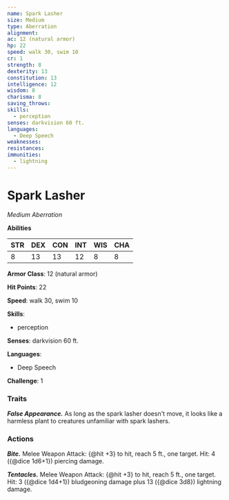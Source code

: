 ```yaml
---
name: Spark Lasher
size: Medium
type: Aberration
alignment: 
ac: 12 (natural armor)
hp: 22
speed: walk 30, swim 10
cr: 1
strength: 8
dexterity: 13
constitution: 13
intelligence: 12
wisdom: 8
charisma: 8
saving_throws:
skills:
  - perception
senses: darkvision 60 ft.
languages:
  - Deep Speech
weaknesses:
resistances:
immunities:
  - lightning
---
```


# Spark Lasher

*Medium Aberration*

**Abilities**

| STR | DEX | CON | INT | WIS | CHA |
| --- | --- | --- | --- | --- | --- |
| 8 | 13 | 13 | 12 | 8 | 8 |

**Armor Class**: 12 (natural armor)

**Hit Points**: 22

**Speed**: walk 30, swim 10

**Skills**:
  - perception

**Senses**: darkvision 60 ft.

**Languages**:
  - Deep Speech

**Challenge**: 1

### Traits
***False Appearance.*** As long as the spark lasher doesn't move, it looks like a harmless plant to creatures unfamiliar with spark lashers.

### Actions
***Bite.*** Melee Weapon Attack: {@hit +3} to hit, reach 5 ft., one target. Hit: 4 ({@dice 1d6+1}) piercing damage.

***Tentacles.*** Melee Weapon Attack: {@hit +3} to hit, reach 5 ft., one target. Hit: 3 ({@dice 1d4+1}) bludgeoning damage plus 13 ({@dice 3d8}) lightning damage.


